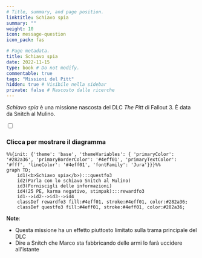 ```yaml
---
# Title, summary, and page position.
linktitle: Schiavo spia
summary: ""
weight: 10
icon: message-question
icon_pack: fas

# Page metadata.
title: Schiavo spia
date: 2022-11-15
type: book # Do not modify.
commentable: true
tags: "Missioni del Pitt"
hidden: true # Visibile nella sidebar
private: false # Nascosto dalle ricerche
---
```



<div class="fo3">

*Schiavo spia* è una missione nascosta del DLC *The Pitt* di Fallout 3. È data da Snitch al Mulino.


<section class="chart-collapse">
<input type="checkbox" name="collapse2" id="handle2">
<h3 class="handle">
<label for="handle2">Clicca per mostrare il diagramma</label>
</h3>
<div class="content">

```mermaid
%%{init: {'theme': 'base', 'themeVariables': { 'primaryColor': '#282a36', 'primaryBorderColor': '#4eff01', 'primaryTextColor': '#fff', 'lineColor': '#4eff01', 'fontFamily': 'Jura'}}}%%
graph TD;
    id1(<b>Schiavo spia</b>):::questfo3
    id2(Parla con lo schiavo Snitch al Mulino)
    id3(Forniscigli delle informazioni)
    id4(25 PE, karma negativo, stimpak):::rewardfo3
    id1-->id2-->id3-->id4
    classDef rewardfo3 fill:#4eff01, stroke:#4eff01, color:#282a36;
    classDef questfo3 fill:#4eff01, stroke:#4eff01, color:#282a36;
```

</div>
</section>


**Note**:
- Questa missione ha un effetto piuttosto limitato sulla trama principale del DLC
- Dire a Snitch che Marco sta fabbricando delle armi lo farà uccidere all'istante




</div>